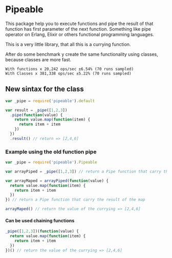 # Pipeable

This package help you to execute functions and pipe the result of that function has first parameter of the next function. Something like pipe operator on Erlang, Elixir or others functional programming languages.

This is a very little library, that all this is a currying function.

After do some benchmark y create the same functionality using classes, because classes are more fast.

```
With functions x 20,242 ops/sec ±6.54% (70 runs sampled)
With Classes x 381,338 ops/sec ±5.22% (70 runs sampled)
```

## New sintax for the class

```js
var _pipe = require('pipeable').default

var result = _pipe([1,2,3])
  .pipe(function(value) {
    return value.map(function(item) {
      return item + item
    })
  })
  .result() // return => [2,4,6]
```


### Example using the old function pipe

```js
var _pipe = require('pipeable').Pipeable

var arrayPiped = _pipe([1,2,3]) // return a Pipe function that carry the array [1,2,3]

var arrayMaped = arrayPiped(function(value) {
  return value.map(function(item) {
    return item + item
  })
}) // return a Pipe function that carry the result of the map

arrayMaped() // return the value of the currying => [2,4,6]
```

#### Can be used chaining functions

```js
_pipe([1,2,3])(function(value) {
  return value.map(function(item) {
    return item + item
  })
})() // return the value of the currying => [2,4,6]
```
